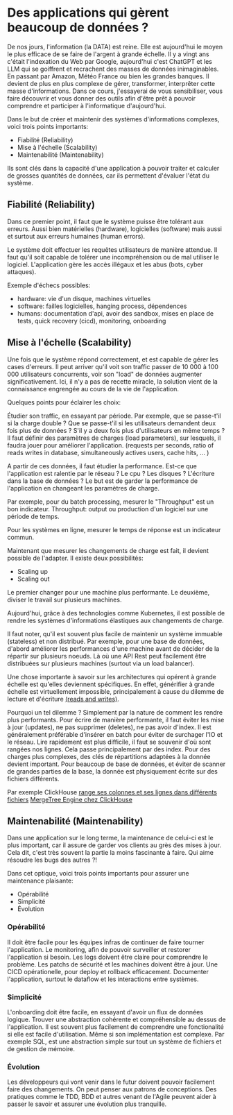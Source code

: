 # Des applications qui gèrent beaucoup de données ?

De nos jours, l'information (la DATA) est reine. Elle est aujourd'hui le moyen
le plus efficace de se faire de l'argent à grande échelle. Il y a vingt ans
c'était l'indexation du Web par Google, aujourd'hui c'est ChatGPT et les LLM
qui se goiffrent et recrachent des masses de données inimaginables. En passant
par Amazon, Météo France ou bien les grandes banques. Il devient de plus en
plus complexe de gérer, transformer, interprêter cette masse d'informations.
Dans ce cours, j'essayerai de vous sensibiliser, vous faire découvrir et vous
donner des outils afin d'être prêt à pouvoir comprendre et participer à
l'informatique d'aujourd'hui. 

Dans le but de créer et maintenir des systèmes d'informations complexes, voici
trois points importants:

- Fiabilité (Reliability)
- Mise à l'échelle (Scalability)
- Maintenabilité (Maintenability)

Ils sont clés dans la capacité d'une application à pouvoir traiter et calculer
de grosses quantités de données, car ils permettent d'évaluer l'état du
système.


## Fiabilité (Reliability)

Dans ce premier point, il faut que le système puisse être tolérant aux erreurs.
Aussi bien matérielles (hardware), logicielles (software) mais aussi et surtout
aux erreurs humaines (human errors). 

Le système doit effectuer les requêtes utilisateurs de manière attendue. Il
faut qu'il soit capable de tolérer une incompréhension ou de mal utiliser le
logiciel. L'application gère les accès illégaux et les abus (bots, cyber
attaques).

Exemple d'échecs possibles:
- hardware: vie d'un disque, machines virtuelles
- software: failles logicielles, hanging process, dépendences
- humans:  documentation d'api, avoir des sandbox, mises en place de tests,
quick recovery (cicd), monitoring, onboarding

## Mise à l'échelle (Scalability)

Une fois que le système répond correctement, et est capable de gérer les cases
d'erreurs. Il peut arriver qu'il voit son traffic passer de 10 000  à 100 000
utilisateurs concurrents, voir son "load" de données augmenter
significativement. Ici, il n'y a pas de recette miracle, la solution vient de
la connaissance engrengée au cours de la vie de l'application. 

Quelques points pour éclairer les choix: 

Étudier son traffic, en essayant par période. Par exemple, que se passe-t'il si
la charge double ? Que se passe-t'il si les utilisateurs demandent deux fois
plus de données ? S'il y a deux fois plus d'utilisateurs en même temps ? Il
faut définir des paramètres de charges (load parameters), sur lesquels, il
faudra jouer pour améliorer l'application. (requests per seconds, ratio of
reads writes in database, simultaneously actives users, cache hits, ... )

A partir de ces données, il faut étudier la performance. Est-ce que
l'application est ralentie par le réseau ? Le cpu ? Les disques ? L'écriture
dans la base de données ? Le but est de garder la performance de l'application
en changeant les paramètres de charge.

Par exemple, pour du batch processing, mesurer le "Throughput" est un bon indicateur.
Throughput: output ou production d'un logiciel sur une période de temps.

Pour les systèmes en ligne, mesurer le temps de réponse est un indicateur commun.

Maintenant que mesurer les changements de charge est fait, il devient possible
de l'adapter. Il existe deux possibilités:

- Scaling up
- Scaling out

Le premier changer pour une machine plus performante. Le deuxième, diviser le
travail sur plusieurs machines.

Aujourd'hui, grâce à des technologies comme Kubernetes, il est possible de
rendre les systèmes d'informations élastiques aux changements de charge.

Il faut noter, qu'il est souvent plus facile de maintenir un système immuable
(stateless) et non distribué. Par exemple, pour une base de données, d'abord
améliorer les performances d'une machine avant de décider de la répartir sur
plusieurs noeuds. Là où une API Rest peut facilement être distribuées sur
plusieurs machines (surtout via un load balancer).

Une chose importante à savoir sur les architectures qui opérent à grande échelle
est qu'elles deviennent spécifiques. En effet, générifier à grande échelle est
virtuellement impossible, principalement à cause du dilemme de lecture et d'écriture
[(reads and writes)](https://www.johnnunemaker.com/database-performance-simplified/).

Pourquoi un tel dilemme ? Simplement par la nature de comment les rendre plus
performants. Pour écrire de manière performante, il faut éviter les mise à jour
(updates), ne pas supprimer (deletes), ne pas avoir d'index. Il est généralement
préférable d'insérer en batch pour éviter de surchager l'IO et le réseau. Lire
rapidement est plus difficile, il faut se souvenir d'où sont rangées nos
lignes. Cela passe principalement par des index. Pour des charges plus
complexes, des clés de répartitions adaptées à la donnée devient important.
Pour beaucoup de base de données, et éviter de scanner de grandes parties de la
base, la donnée est physiquement écrite sur des fichiers différents.

Par exemple ClickHouse [range ses colonnes et ses lignes dans différents
fichiers](https://en.wikipedia.org/wiki/ClickHouse#Features)
[MergeTree Engine chez ClickHouse](https://clickhouse.com/docs/en/engines/table-engines/mergetree-family/mergetree#mergetree-data-storage)


## Maintenabilité (Maintenability)

Dans une application sur le long terme, la maintenance de celui-ci est le plus
important, car il assure de garder vos clients au grès des mises à jour. Cela
dit, c'est très souvent la partie la moins fascinante à faire. Qui aime
résoudre les bugs des autres ?! 

Dans cet optique, voici trois points importants pour assurer une maintenance plaisante:

- Opérabilité
- Simplicité
- Évolution

### Opérabilité

Il doit être facile pour les équipes infras de continuer de faire tourner
l'application. Le monitoring, afin de pouvoir surveiller et restorer
l'application si besoin. Les logs doivent être claire pour comprendre le
problème. Les patchs de sécurité et les machines doivent être à jour. Une CICD
opérationelle, pour deploy et rollback efficacement. Documenter l'application,
surtout le dataflow et les interactions entre systèmes.

### Simplicité

L'onboarding doit être facile, en essayant d'avoir un flux de données logique.
Trouver une abstraction cohérente et compréhensible au dessus de l'application.
Il est souvent plus facilement de comprendre une fonctionalité si elle est
facile d'utilisation. Même si son implémentation est complexe. Par exemple SQL,
est une abstraction simple sur tout un système de fichiers et de gestion de
mémoire.

### Évolution

Les développeurs qui vont venir dans le futur doivent pouvoir facilement faire
des changements. On peut penser aux patrons de conceptions. Des pratiques comme
le TDD, BDD et autres venant de l'Agile peuvent aider à passer le savoir et
assurer une évolution plus tranquille.


